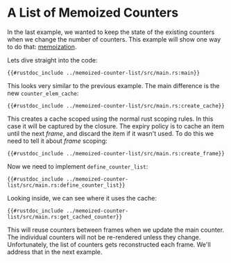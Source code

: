# A List of Memoized Counters

In the last example, we wanted to keep the state of the existing counters when we change the number of counters. This example will show one way to do that: [memoization].

Lets dive straight into the code:

```rust,no_run,noplayground,ignore
{{#rustdoc_include ../memoized-counter-list/src/main.rs:main}}
```

This looks very similar to the previous example. The main difference is the new `counter_elem_cache`:

```rust,no_run,noplayground,ignore
{{#rustdoc_include ../memoized-counter-list/src/main.rs:create_cache}}
```

This creates a cache scoped using the normal rust scoping rules. In this case it will be captured by the closure. The expiry policy is to cache an item until the next *frame*, and discard the item if it wasn't used. To do this we need to tell it about *frame* scoping:

```rust,no_run,noplayground,ignore
{{#rustdoc_include ../memoized-counter-list/src/main.rs:create_frame}}
```

Now we need to implement `define_counter_list`:

```rust,no_run,noplayground,ignore
{{#rustdoc_include ../memoized-counter-list/src/main.rs:define_counter_list}}
```

Looking inside, we can see where it uses the cache:

```rust,no_run,noplayground,ignore
{{#rustdoc_include ../memoized-counter-list/src/main.rs:get_cached_counter}}
```

This will reuse counters between frames when we update the main counter. The individual counters will not be re-rendered unless they change. Unfortunately, the list of counters gets reconstructed each frame. We'll address that in the next example.

[memoization]:https://en.wikipedia.org/wiki/Memoization
